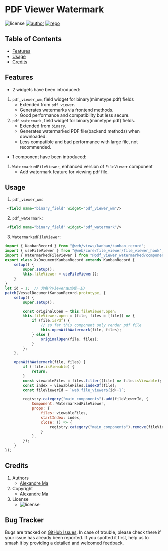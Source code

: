 # PDF Viewer Watermark
![license](https://img.shields.io/badge/licence-AGPL--3-blue.png)
[![author](https://img.shields.io/badge/Alexmalab-gray.png?logo=github)](https://github.com/Alexmalab)
[![repo](https://img.shields.io/badge/Alexmalab-lightgray.png?logo=github)](https://github.com/Alexmalab/odoo_js_extensions/pdf_viewer_watermarked)

## Table of Contents
- [Features](#features)
- [Usage](#usage)
- [Credits](#credits)


## Features
- 2 widgets have been introduced:
1. `pdf_viewer_wm`, field widget for binary(mimetype:pdf) fields
    - Extended from `pdf_viewer`.
    - Generates watermarks via frontend methods.
    - Good performance and compatibility but less secure.
2. `pdf_watermark`, field widget for binary(mimetype:pdf) fields.
    - Extended from `binary`.
    - Generates watermarked PDF file(backend methods) when downloaded.
    - Less compatible and bad performance with large file, not recommended.
- 1 component have been introduced:
1. `WatermarkedFileViewer`, enhanced version of `FileViewer` component
    - Add watermark feature for viewing pdf file.
## Usage

1. `pdf_viewer_wm`: 
```xml
 <field name="binary_field" widget="pdf_viewer_wm"/>
 ```
2. `pdf_watermark`: 
```xml
 <field name="binary_field" widget="pdf_watermark"/>
 ```
3. `WatermarkedFileViewer`: 
```javascript
import { KanbanRecord } from "@web/views/kanban/kanban_record";
import { useFileViewer } from "@web/core/file_viewer/file_viewer_hook";
import { WatermarkedFileViewer } from "@pdf_viewer_watermarked/components/watermarked_file_viewer/watermarked_file_viewer";
export class XxDocumentKanbanRecord extends KanbanRecord {
    setup() {
        super.setup();
        this.fileViewer = useFileViewer();
    }
}
let id = 1;  // 为每个viewer生成唯一ID
patch(VesselDocumentKanbanRecord.prototype, {
    setup() {
        super.setup();

        const originalOpen = this.fileViewer.open;
        this.fileViewer.open = (file, files = [file]) => {
            if (file.isPdf) {
                // so far this component only render pdf file
                this.openWithWatermark(file, files);
            } else {
                originalOpen(file, files);
            }
        };
    },

    openWithWatermark(file, files) {
        if (!file.isViewable) {
            return;
        }
        const viewableFiles = files.filter((file) => file.isViewable);
        const index = viewableFiles.indexOf(file);
        const fileViewerId = `web.file_viewer${id++}`;

        registry.category("main_components").add(fileViewerId, {
            Component: WatermarkedFileViewer,
            props: {
                files: viewableFiles,
                startIndex: index,
                close: () => {
                    registry.category("main_components").remove(fileViewerId);
                }
            },
        });
    }
});
 ```
## Credits
1. Authors
   - [Alexandre Ma](https://github.com/Alexmalab)
2. Copyright
   - [Alexandre Ma](mailto:a1exma@hotmail.com)
3. License
   - ![license](https://img.shields.io/badge/licence-AGPL--3-blue.png)

## Bug Tracker
Bugs are tracked on [GitHub Issues](https://github.com/Alexmalab/odoo_js_extensions/pdf_viewer_watermarked/issues). In case of trouble, please check there if your issue has already been reported. If you spotted it first, help us to smash it by providing a detailed and welcomed feedback.
